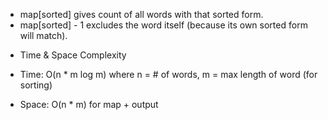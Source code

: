 - map[sorted] gives count of all words with that sorted form.
- map[sorted] - 1 excludes the word itself (because its own sorted form will match).

* Time & Space Complexity

- Time: O(n * m log m)
where n = # of words, m = max length of word (for sorting)

- Space: O(n * m) for map + output
